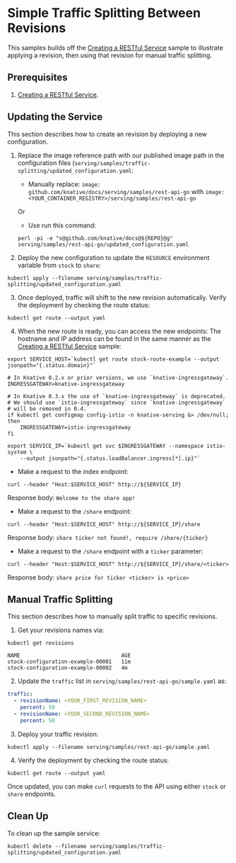 # Simple Traffic Splitting Between Revisions

This samples builds off the [Creating a RESTful Service](../rest-api-go) sample
to illustrate applying a revision, then using that revision for manual traffic
splitting.

## Prerequisites

1. [Creating a RESTful Service](../rest-api-go).

## Updating the Service

This section describes how to create an revision by deploying a new
configuration.

1. Replace the image reference path with our published image path in the
   configuration files
   (`serving/samples/traffic-splitting/updated_configuration.yaml`:

   - Manually replace:
     `image: github.com/knative/docs/serving/samples/rest-api-go` with
     `image: <YOUR_CONTAINER_REGISTRY>/serving/samples/rest-api-go`

   Or

   - Use run this command:

   ```
   perl -pi -e "s@github.com/knative/docs@${REPO}@g" serving/samples/rest-api-go/updated_configuration.yaml
   ```

2. Deploy the new configuration to update the `RESOURCE` environment variable
   from `stock` to `share`:

```
kubectl apply --filename serving/samples/traffic-splitting/updated_configuration.yaml
```

3. Once deployed, traffic will shift to the new revision automatically. Verify
   the deployment by checking the route status:

```
kubectl get route --output yaml
```

4. When the new route is ready, you can access the new endpoints:
   The hostname and IP address can be found in the same manner as the
   [Creating a RESTful Service](../rest-api-go) sample:

```
export SERVICE_HOST=`kubectl get route stock-route-example --output jsonpath="{.status.domain}"`

# In Knative 0.2.x or prior versions, we use `knative-ingressgateway`.
INGRESSGATEWAY=knative-ingressgateway

# In Knative 0.3.x the use of `knative-ingressgateway` is deprecated.
# We should use `istio-ingressgateway` since `knative-ingressgateway`
# will be removed in 0.4.
if kubectl get configmap config-istio -n knative-serving &> /dev/null; then
    INGRESSGATEWAY=istio-ingressgateway
fi

export SERVICE_IP=`kubectl get svc $INGRESSGATEWAY --namespace istio-system \
    --output jsonpath="{.status.loadBalancer.ingress[*].ip}"`
```

- Make a request to the index endpoint:

```
curl --header "Host:$SERVICE_HOST" http://${SERVICE_IP}
```

Response body: `Welcome to the share app!`

- Make a request to the `/share` endpoint:

```
curl --header "Host:$SERVICE_HOST" http://${SERVICE_IP}/share
```

Response body: `share ticker not found!, require /share/{ticker}`

- Make a request to the `/share` endpoint with a `ticker` parameter:

```
curl --header "Host:$SERVICE_HOST" http://${SERVICE_IP}/share/<ticker>
```

Response body: `share price for ticker <ticker> is <price>`

## Manual Traffic Splitting

This section describes how to manually split traffic to specific revisions.

1. Get your revisions names via:

```
kubectl get revisions
```

```
NAME                                AGE
stock-configuration-example-00001   11m
stock-configuration-example-00002   4m
```

2. Update the `traffic` list in `serving/samples/rest-api-go/sample.yaml` as:

```yaml
traffic:
  - revisionName: <YOUR_FIRST_REVISION_NAME>
    percent: 50
  - revisionName: <YOUR_SECOND_REVISION_NAME>
    percent: 50
```

3. Deploy your traffic revision:

```
kubectl apply --filename serving/samples/rest-api-go/sample.yaml
```

4. Verify the deployment by checking the route status:

```
kubectl get route --output yaml
```

Once updated, you can make `curl` requests to the API using either `stock` or
`share` endpoints.

## Clean Up

To clean up the sample service:

```
kubectl delete --filename serving/samples/traffic-splitting/updated_configuration.yaml
```
